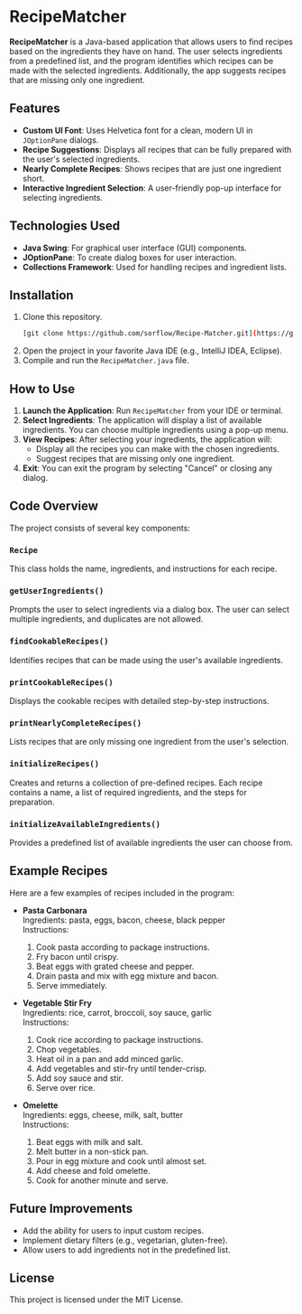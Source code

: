 # RecipeMatcher

**RecipeMatcher** is a Java-based application that allows users to find recipes based on the ingredients they have on hand. The user selects ingredients from a predefined list, and the program identifies which recipes can be made with the selected ingredients. Additionally, the app suggests recipes that are missing only one ingredient.

## Features

- **Custom UI Font**: Uses Helvetica font for a clean, modern UI in `JOptionPane` dialogs.
- **Recipe Suggestions**: Displays all recipes that can be fully prepared with the user's selected ingredients.
- **Nearly Complete Recipes**: Shows recipes that are just one ingredient short.
- **Interactive Ingredient Selection**: A user-friendly pop-up interface for selecting ingredients.
  
## Technologies Used

- **Java Swing**: For graphical user interface (GUI) components.
- **JOptionPane**: To create dialog boxes for user interaction.
- **Collections Framework**: Used for handling recipes and ingredient lists.

## Installation

1. Clone this repository.
   ```bash
   [git clone https://github.com/sorflow/Recipe-Matcher.git](https://github.com/sorflow/recipe-matcher.git)
   ```
2. Open the project in your favorite Java IDE (e.g., IntelliJ IDEA, Eclipse).
3. Compile and run the `RecipeMatcher.java` file.

## How to Use

1. **Launch the Application**: Run `RecipeMatcher` from your IDE or terminal.
2. **Select Ingredients**: The application will display a list of available ingredients. You can choose multiple ingredients using a pop-up menu.
3. **View Recipes**: After selecting your ingredients, the application will:
   - Display all the recipes you can make with the chosen ingredients.
   - Suggest recipes that are missing only one ingredient.
4. **Exit**: You can exit the program by selecting "Cancel" or closing any dialog.

## Code Overview

The project consists of several key components:

### `Recipe`
This class holds the name, ingredients, and instructions for each recipe. 

### `getUserIngredients()`
Prompts the user to select ingredients via a dialog box. The user can select multiple ingredients, and duplicates are not allowed.

### `findCookableRecipes()`
Identifies recipes that can be made using the user's available ingredients.

### `printCookableRecipes()`
Displays the cookable recipes with detailed step-by-step instructions.

### `printNearlyCompleteRecipes()`
Lists recipes that are only missing one ingredient from the user's selection.

### `initializeRecipes()`
Creates and returns a collection of pre-defined recipes. Each recipe contains a name, a list of required ingredients, and the steps for preparation.

### `initializeAvailableIngredients()`
Provides a predefined list of available ingredients the user can choose from.

## Example Recipes

Here are a few examples of recipes included in the program:

- **Pasta Carbonara**  
  Ingredients: pasta, eggs, bacon, cheese, black pepper  
  Instructions:
  1. Cook pasta according to package instructions.
  2. Fry bacon until crispy.
  3. Beat eggs with grated cheese and pepper.
  4. Drain pasta and mix with egg mixture and bacon.
  5. Serve immediately.

- **Vegetable Stir Fry**  
  Ingredients: rice, carrot, broccoli, soy sauce, garlic  
  Instructions:
  1. Cook rice according to package instructions.
  2. Chop vegetables.
  3. Heat oil in a pan and add minced garlic.
  4. Add vegetables and stir-fry until tender-crisp.
  5. Add soy sauce and stir.
  6. Serve over rice.

- **Omelette**  
  Ingredients: eggs, cheese, milk, salt, butter  
  Instructions:
  1. Beat eggs with milk and salt.
  2. Melt butter in a non-stick pan.
  3. Pour in egg mixture and cook until almost set.
  4. Add cheese and fold omelette.
  5. Cook for another minute and serve.

## Future Improvements

- Add the ability for users to input custom recipes.
- Implement dietary filters (e.g., vegetarian, gluten-free).
- Allow users to add ingredients not in the predefined list.

## License

This project is licensed under the MIT License. 
